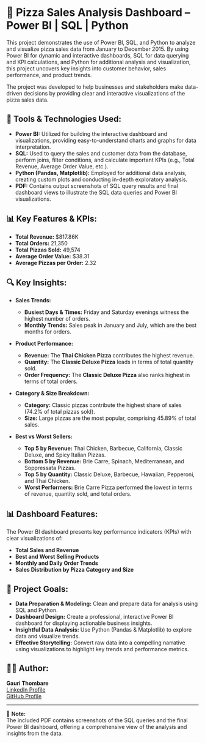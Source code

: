 # 🍕 Pizza Sales Analysis Dashboard – Power BI | SQL | Python

This project demonstrates the use of Power BI, SQL, and Python to analyze and visualize pizza sales data from January to December 2015. By using Power BI for dynamic and interactive dashboards, SQL for data querying and KPI calculations, and Python for additional analysis and visualization, this project uncovers key insights into customer behavior, sales performance, and product trends.

The project was developed to help businesses and stakeholders make data-driven decisions by providing clear and interactive visualizations of the pizza sales data.

## 🔧 Tools & Technologies Used:
- **Power BI:** Utilized for building the interactive dashboard and visualizations, providing easy-to-understand charts and graphs for data interpretation.
- **SQL:** Used to query the sales and customer data from the database, perform joins, filter conditions, and calculate important KPIs (e.g., Total Revenue, Average Order Value, etc.).
- **Python (Pandas, Matplotlib):** Employed for additional data analysis, creating custom plots and conducting in-depth exploratory analysis.
- **PDF:** Contains output screenshots of SQL query results and final dashboard views to illustrate the SQL data queries and Power BI visualizations.

## 📊 Key Features & KPIs:
- **Total Revenue:** $817.86K  
- **Total Orders:** 21,350  
- **Total Pizzas Sold:** 49,574  
- **Average Order Value:** $38.31  
- **Average Pizzas per Order:** 2.32  

## 🔍 Key Insights:
- **Sales Trends:**
  - **Busiest Days & Times:** Friday and Saturday evenings witness the highest number of orders.
  - **Monthly Trends:** Sales peak in January and July, which are the best months for orders.
  
- **Product Performance:**
  - **Revenue:** The **Thai Chicken Pizza** contributes the highest revenue.
  - **Quantity:** The **Classic Deluxe Pizza** leads in terms of total quantity sold.
  - **Order Frequency:** The **Classic Deluxe Pizza** also ranks highest in terms of total orders.

- **Category & Size Breakdown:**
  - **Category:** Classic pizzas contribute the highest share of sales (74.2% of total pizzas sold).
  - **Size:** Large pizzas are the most popular, comprising 45.89% of total sales.
  
- **Best vs Worst Sellers:**
  - **Top 5 by Revenue:** Thai Chicken, Barbecue, California, Classic Deluxe, and Spicy Italian Pizzas.
  - **Bottom 5 by Revenue:** Brie Carre, Spinach, Mediterranean, and Soppressata Pizzas.
  - **Top 5 by Quantity:** Classic Deluxe, Barbecue, Hawaiian, Pepperoni, and Thai Chicken.
  - **Worst Performers:** Brie Carre Pizza performed the lowest in terms of revenue, quantity sold, and total orders.

## 📊 Dashboard Features:
The Power BI dashboard presents key performance indicators (KPIs) with clear visualizations of:
- **Total Sales and Revenue**  
- **Best and Worst Selling Products**  
- **Monthly and Daily Order Trends**  
- **Sales Distribution by Pizza Category and Size**  

## 📌 Project Goals:
- **Data Preparation & Modeling:** Clean and prepare data for analysis using SQL and Python.
- **Dashboard Design:** Create a professional, interactive Power BI dashboard for displaying actionable business insights.
- **Insightful Data Analysis:** Use Python (Pandas & Matplotlib) to explore data and visualize trends.
- **Effective Storytelling:** Convert raw data into a compelling narrative using visualizations to highlight key trends and performance metrics.

## 👨‍💻 Author:
**Gauri Thombare**  
[LinkedIn Profile](https://www.linkedin.com/in/surekha-thombare-928b90220/)  
[GitHub Profile](https://github.com/gaurithombare)

---

📁 **Note:**  
The included PDF contains screenshots of the SQL queries and the final Power BI dashboard, offering a comprehensive view of the analysis and insights from the data.
